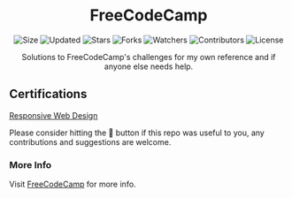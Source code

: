 <div align="center">

# FreeCodeCamp

![Size](https://img.shields.io/github/repo-size/2kabhishek/Wipro-PJP?style=plastic&color=0f0&label=Size)
![Updated](https://img.shields.io/github/last-commit/2kabhishek/Wipro-PJP?style=plastic&color=f00&label=Updated)
![Stars](https://img.shields.io/github/stars/2kabhishek/Wipro-PJP?style=plastic&color=ffc801&label=Stars)
![Forks](https://img.shields.io/github/forks/2kabhishek/Wipro-PJP?style=plastic&color=003cff&label=Forks)
![Watchers](https://img.shields.io/github/watchers/2kabhishek/Wipro-PJP?style=plastic&color=ff5500&label=Watchers)
![Contributors](https://img.shields.io/github/contributors/2kabhishek/Wipro-PJP?style=plastic&color=f0f&label=Contributors)
![License](https://img.shields.io/github/license/2kabhishek/Wipro-PJP?style=plastic&color=000&label=License)

Solutions to FreeCodeCamp's challenges for my own reference and if anyone else needs help.

</div>

## Certifications

[Responsive Web Design](./Responsive-Web-Design/)

Please consider hitting the 🌟 button if this repo was useful to you, any contributions and suggestions are welcome.

### More Info

Visit [FreeCodeCamp](https://freecodecamp.org) for more info.
